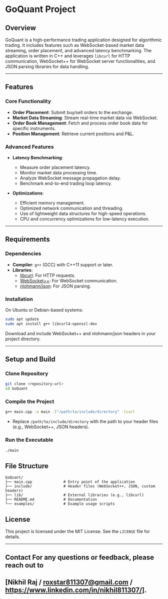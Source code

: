 # GoQuant Project

## Overview
GoQuant is a high-performance trading application designed for algorithmic trading. It includes features such as WebSocket-based market data streaming, order placement, and advanced latency benchmarking. The application is written in C++ and leverages `libcurl` for HTTP communication, WebSocket++ for WebSocket server functionalities, and JSON parsing libraries for data handling.

---

## Features

### Core Functionality
- **Order Placement**: Submit buy/sell orders to the exchange.
- **Market Data Streaming**: Stream real-time market data via WebSocket.
- **Order Book Management**: Fetch and process order book data for specific instruments.
- **Position Management**: Retrieve current positions and P&L.

### Advanced Features
- **Latency Benchmarking**:
  - Measure order placement latency.
  - Monitor market data processing time.
  - Analyze WebSocket message propagation delay.
  - Benchmark end-to-end trading loop latency.

- **Optimizations**:
  - Efficient memory management.
  - Optimized network communication and threading.
  - Use of lightweight data structures for high-speed operations.
  - CPU and concurrency optimizations for low-latency execution.

---

## Requirements

### Dependencies
- **Compiler**: `g++` (GCC) with C++11 support or later.
- **Libraries**:
  - [libcurl](https://curl.se/libcurl/): For HTTP requests.
  - [WebSocket++](https://github.com/zaphoyd/websocketpp): For WebSocket communication.
  - [nlohmann/json](https://github.com/nlohmann/json): For JSON parsing.

### Installation

On Ubuntu or Debian-based systems:
```bash
sudo apt update
sudo apt install g++ libcurl4-openssl-dev
```

Download and include WebSocket++ and nlohmann/json headers in your project directory.

---

## Setup and Build

### Clone Repository
```bash
git clone <repository-url>
cd GoQuant
```

### Compile the Project
```bash
g++ main.cpp -o main -I"/path/to/include/directory" -lcurl
```
- Replace `/path/to/include/directory` with the path to your header files (e.g., WebSocket++, JSON headers).

### Run the Executable
```bash
./main
```

## File Structure
```
GoQuant/
├── main.cpp              # Entry point of the application
├── include/              # Header files (WebSocket++, JSON, custom headers)
├── lib/                  # External libraries (e.g., libcurl)
├── README.md             # Documentation
└── examples/             # Example usage scripts
```

## License
This project is licensed under the MIT License. See the `LICENSE` file for details.

---

## Contact For any questions or feedback, please reach out to 
## [Nikhil Raj / roxstar811307@gmail.com / https://www.linkedin.com/in/nikhil811307/].
